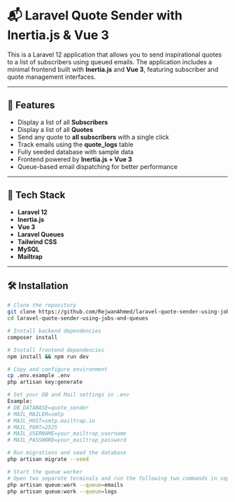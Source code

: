 # 📬 Laravel Quote Sender with Inertia.js & Vue 3

This is a Laravel 12 application that allows you to send inspirational quotes to a list of subscribers using queued emails. The application includes a minimal frontend built with **Inertia.js** and **Vue 3**, featuring subscriber and quote management interfaces.

---

## 🚀 Features

- Display a list of all **Subscribers**
- Display a list of all **Quotes**
- Send any quote to **all subscribers** with a single click
- Track emails using the **quote_logs** table
- Fully seeded database with sample data
- Frontend powered by **Inertia.js + Vue 3**
- Queue-based email dispatching for better performance

---

## 🧰 Tech Stack

- **Laravel 12**
- **Inertia.js**
- **Vue 3**
- **Laravel Queues**
- **Tailwind CSS**
- **MySQL**
- **Mailtrap**

---

## 🛠️ Installation

```bash
# Clone the repository
git clone https://github.com/RejwanAhmed/laravel-quote-sender-using-jobs-and-queues.git
cd laravel-quote-sender-using-jobs-and-queues

# Install backend dependencies
composer install

# Install frontend dependencies
npm install && npm run dev

# Copy and configure environment
cp .env.example .env
php artisan key:generate

# Set your DB and Mail settings in .env
Example:
# DB_DATABASE=quote_sender
# MAIL_MAILER=smtp
# MAIL_HOST=smtp.mailtrap.io
# MAIL_PORT=2525
# MAIL_USERNAME=your_mailtrap_username
# MAIL_PASSWORD=your_mailtrap_password

# Run migrations and seed the database
php artisan migrate --seed

# Start the queue worker
# Open two separate terminals and run the following two commands in separate terminals:
php artisan queue:work --queue=emails
php artisan queue:work --queue=logs

